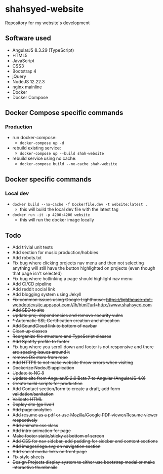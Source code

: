 # shahsyed-website  
Repository for my website's development

## Software used  
* AngularJS 8.3.29 (TypeScript)  
* HTML5  
* JavaScript  
* CSS3  
* Bootstrap 4  
* jQuery 
* NodeJS 12.22.3
* nginx mainline
* Docker
* Docker Compose
  
## Docker Compose specific commands  
### Production
- run docker-compose:
  - `docker-compose up -d`
- rebuild existing service:
  - `docker-compose up --build shah-website`
- rebuild service using no cache:
  - `docker-compose build --no-cache shah-website`

## Docker specific commands  
### Local dev
- `docker build --no-cache -f Dockerfile.dev -t website:latest .`
  - this will build the local dev file with the latest tag 
- `docker run -it -p 4200:4200 website`
  - this will run the docker image locally

## Todo
* Add trivial unit tests
* Add section for music production/hobbies
* Add robots.txt
* Fix bug where clicking projects nav menu and then not selecting anything will still have the button highlighted on projects (even though that page isn't selected)
* Fix bug where hotlinking a page should highlight nav menu 
* Add CI/CD pipeline
* Add reddit social link
* Add blogging system using Jekyll
* ~~Fix common issues using Google Lighthouse: https://lighthouse-dot-webdotdevsite.appspot.com//lh/html?url=http://www.shahsyed.com~~
* ~~Add SEO to site~~
* ~~Update proj. dependencies and remove security vulns~~
* ~~* Automatic SSL Certification creation and allocation~~
* ~~Add SoundCloud link to bottom of navbar~~
* ~~Clean up classes~~
* ~~Reorganize file structure and TypeScript classes~~  
* ~~Add Spotify profile to footer~~
* ~~Fix bug where you scroll down and footer is not responsive and there are spacing issues around it~~
* ~~remove DS store from repo~~
* ~~Add HTTPS to not make website throw errors when visiting~~
* ~~Dockerize NodeJS application~~
* ~~Update to NG 8~~
* ~~Update site from AngularJS 2.0 Beta 7 to Angular (AngularJS 4.0)~~
* ~~Create build scripts for production~~
* ~~Add Contact section/form to create a draft, add form validation/sanitation~~
* ~~Validate HTML~~  
* ~~Deploy site (go live!)~~  
* ~~Add page analytics~~  
* ~~Add resume as a pdf or use Mozilla/Google PDF viewer/Resume viewer respectively~~  
* ~~Add animate.css class~~  
* ~~Add intro animation for page~~  
* ~~Make footer static/sticky at bottom of screen~~  
* ~~Add CSS for nav sidebar, add padding for sidebar and content sections~~  
* ~~Add images/logo.svg on navigation section~~  
* ~~Add social media links on front page~~  
* ~~Fix style sheets~~  
* ~~Design Projects display system to either use bootstrap modal or make interactive thumbnails~~  
